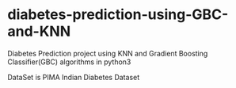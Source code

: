 # diabetes-prediction-using-GBC-and-KNN
Diabetes Prediction project using KNN and Gradient Boosting Classifier(GBC) algorithms in python3

DataSet is PIMA Indian Diabetes Dataset

